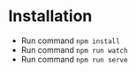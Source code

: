 # Installation 

- Run command `npm install`
- Run command `npm run watch`
- Run command `npm run serve`